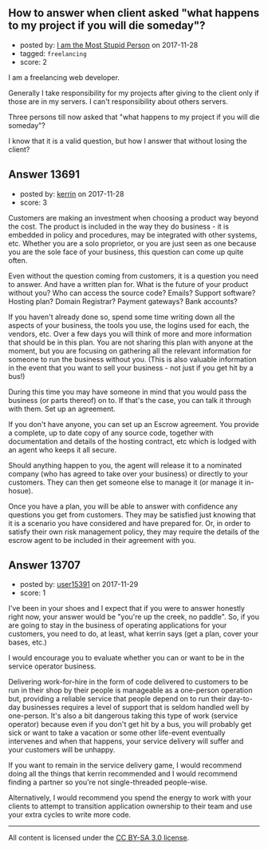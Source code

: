 ## How to answer when client asked "what happens to my project if you will die someday"?

- posted by: [I am the Most Stupid Person](https://stackexchange.com/users/11242471/i-am-the-most-stupid-person) on 2017-11-28
- tagged: `freelancing`
- score: 2

I am a freelancing web developer.

Generally I take responsibility for my projects after giving to the client only if those are in my servers. I can't responsibility about others servers.

Three persons till now asked that "what happens to my project if you will die someday"?

I know that it is a valid question, but how I answer that without losing the client?


## Answer 13691

- posted by: [kerrin](https://stackexchange.com/users/1621372/kerrin) on 2017-11-28
- score: 3

Customers are making an investment when choosing a product way beyond the cost.  The product is included in the way they do business - it is embedded in policy and procedures, may be integrated with other systems, etc.  Whether you are a solo proprietor, or you are just seen as one because you are the sole face of your business, this question can come up quite often.

Even without the question coming from customers, it is a question you need to answer.  And have a written plan for.  What is the future of your product without you?  Who can access the source code?  Emails?  Support software?  Hosting plan?  Domain Registrar?  Payment gateways?  Bank accounts?

If you haven't already done so, spend some time writing down all the aspects of your business, the tools you use, the logins used for each, the vendors, etc.  Over a few days you will think of more and more information that should be in this plan.  You are not sharing this plan with anyone at the moment, but you are focusing on gathering all the relevant information for someone to run the business without you.  (This is also valuable information in the event that you want to sell your business - not just if you get hit by a bus!)

During this time you may have someone in mind that you would pass the business (or parts thereof) on to.  If that's the case, you can talk it through with them.  Set up an agreement.

If you don't have anyone, you can set up an Escrow agreement.  You provide a complete, up to date copy of any source code, together with documentation and details of the hosting contract, etc  which is lodged with an agent who keeps it all secure.

Should anything happen to you, the agent will release it to a nominated company (who has agreed to take over your business) or directly to your customers.  They can then get someone else to manage it (or manage it in-hosue).

Once you have a plan, you will be able to answer with confidence any questions you get from customers.  They may be satisfied just knowing that it is a scenario you have considered and have prepared for.  Or, in order to satisfy their own risk management policy, they may require the details of the escrow agent to be included in their agreement with you.


## Answer 13707

- posted by: [user15391](https://stackexchange.com/users/12384520/user15391) on 2017-11-29
- score: 1

I've been in your shoes and I expect that if you were to answer honestly right now, your answer would be "you're up the creek, no paddle". So, if you are going to stay in the business of operating applications for your customers, you need to do, at least, what kerrin says (get a plan, cover your bases, etc.) 

I would encourage you to evaluate whether you can or want to be in the service operator business. 

Delivering work-for-hire in the form of code delivered to customers to be run in their shop by their people is manageable as a one-person operation but, providing a reliable service that people depend on to run their day-to-day businesses requires a level of support that is seldom handled well by one-person. It's also a bit dangerous taking this type of work (service operator) because even if you don't get hit by a bus, you will probably get sick or want to take a vacation or some other life-event eventually intervenes and when that happens, your service delivery will suffer and your customers will be unhappy. 

If you want to remain in the service delivery game, I would recommend doing all the things that kerrin recommended and I would recommend finding a partner so you're not single-threaded people-wise. 

Alternatively, I would recommend you spend the energy to work with your clients to attempt to transition application ownership to their team and use your extra cycles to write more code. 





---

All content is licensed under the [CC BY-SA 3.0 license](https://creativecommons.org/licenses/by-sa/3.0/).
